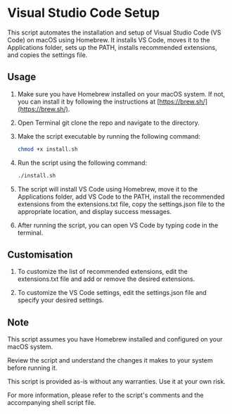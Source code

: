 # Visual Studio Code Setup

This script automates the installation and setup of Visual Studio Code (VS Code) on macOS using Homebrew. It installs VS Code, moves it to the Applications folder, sets up the PATH, installs recommended extensions, and copies the settings file.

## Usage

1. Make sure you have Homebrew installed on your macOS system. If not, you can install it by following the instructions at [https://brew.sh/](https://brew.sh/).

2. Open Terminal git clone the repo and navigate to the directory.

5. Make the script executable by running the following command:
   ```bash
   chmod +x install.sh

6. Run the script using the following command:
    ```bash
    ./install.sh

7. The script will install VS Code using Homebrew, move it to the Applications folder, add VS Code to the PATH, install the recommended extensions from the extensions.txt file, copy the settings.json file to the appropriate location, and display success messages.

8. After running the script, you can open VS Code by typing code in the terminal.

## Customisation

1. To customize the list of recommended extensions, edit the extensions.txt file and add or remove the desired extensions.

2. To customize the VS Code settings, edit the settings.json file and specify your desired settings.

## Note

This script assumes you have Homebrew installed and configured on your macOS system.

Review the script and understand the changes it makes to your system before running it.

This script is provided as-is without any warranties. Use it at your own risk.

For more information, please refer to the script's comments and the accompanying shell script file.